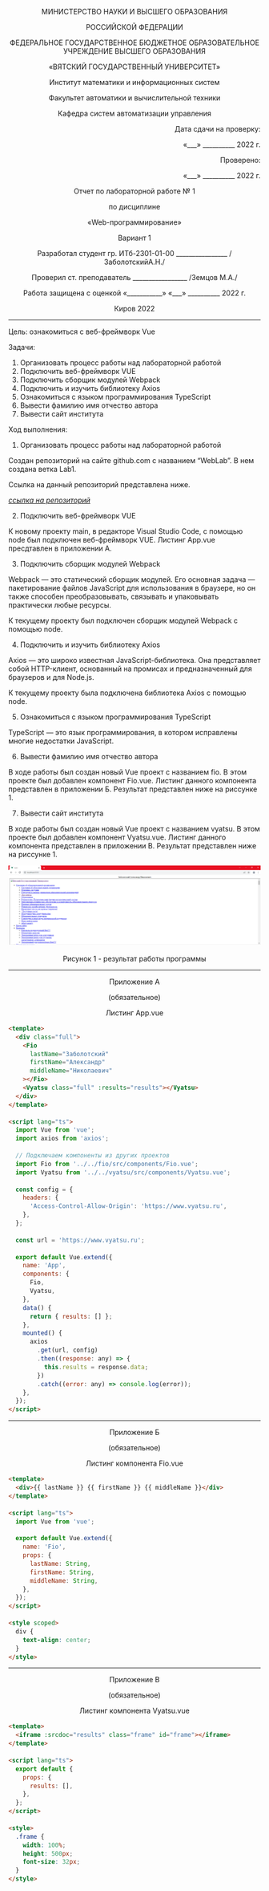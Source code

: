 <p align = center>МИНИСТЕРСТВО НАУКИ И ВЫСШЕГО ОБРАЗОВАНИЯ

<p align = center>РОССИЙСКОЙ ФЕДЕРАЦИИ

<p align = center>ФЕДЕРАЛЬНОЕ ГОСУДАРСТВЕННОЕ БЮДЖЕТНОЕ ОБРАЗОВАТЕЛЬНОЕ УЧРЕЖДЕНИЕ ВЫСШЕГО ОБРАЗОВАНИЯ

<p align = center>«ВЯТСКИЙ ГОСУДАРСТВЕННЫЙ УНИВЕРСИТЕТ»

<p align = center>Институт математики и информационных систем

<p align = center>Факультет автоматики и вычислительной техники

<p align = center>Кафедра систем автоматизации управления

<p align = right>Дата сдачи на проверку:

<p align = right>«___» __________ 2022 г.

<p align = right>Проверено:

<p align = right>«___» __________ 2022 г.

<p align = center>Отчет по лабораторной работе № 1

<p align = center>по дисциплине

<p align = center>«Web-программирование»

<p align = center>Вариант 1

<p align = center>Разработал студент гр. ИТб-2301-01-00 ________________ /ЗаболотскийА.Н./

<p align = center>Проверил ст. преподаватель _________________ /Земцов М.А./

<p align = center>Работа защищена с оценкой «___________» «___» __________ 2022 г.

<p align = center>Киров 2022

<hr>

Цель: ознакомиться с веб-фреймворк Vue

Задачи:

1. Организовать процесс работы над лабораторной работой
1. Подключить веб-фреймворк VUE
1. Подключить сборщик модулей Webpack
1. Подключить и изучить библиотеку Axios
1. Ознакомиться с языком программирования TypeScript
1. Вывести фамилию имя отчество автора
1. Вывести сайт института

Ход выполнения:

1. Организовать процесс работы над лабораторной работой

Создан репозиторий на сайте github.com с названием “WebLab”. В нем создана ветка Lab1.

Ссылка на данный репозиторий представлена ниже.

_[ссылка на репозиторий](https://github.com/Konas18/WebLab)_

2. Подключить веб-фреймворк VUE

К новому проекту main, в редакторе Visual Studio Code, с помощью node был подключен веб-фреймворк VUE. Листинг App.vue пресдтавлен в приложении А.

3. Подключить сборщик модулей Webpack

Webpack — это статический сборщик модулей. Его основная задача — пакетирование файлов JavaScript для использования в браузере, но он также способен преобразовывать, связывать и упаковывать практически любые ресурсы.

К текущему проекту был подключен сборщик модулей Webpack с помощью node.

4. Подключить и изучить библиотеку Axios

Axios — это широко известная JavaScript-библиотека. Она представляет собой HTTP-клиент, основанный на промисах и предназначенный для браузеров и для Node.js.

К текущему проекту была подключена библиотека Axios с помощью node.

5. Ознакомиться с языком программирования TypeScript

TypeScript — это язык программирования, в котором исправлены многие недостатки JavaScript.

6. Вывести фамилию имя отчество автора

В ходе работы был создан новый Vue проект c названием fio. В этом проекте был добавлен компонент Fio.vue. Листинг данного компонента представлен в приложении Б. Результат представлен ниже на риссунке 1.

7. Вывести сайт института

В ходе работы был создан новый Vue проект c названием vyatsu. В этом проекте был добавлен компонент Vyatsu.vue. Листинг данного компонента представлен в приложении В. Результат представлен ниже на риссунке 1.

<p align = center>  <img src=./img/Lab1.png />
<p align = center>Рисунок 1 - результат работы программы

<hr>

<p align = center>Приложение А

<p align = center>(обязательное)

<p align = center>Листинг App.vue

```html
<template>
  <div class="full">
    <Fio
      lastName="Заболотский"
      firstName="Александр"
      middleName="Николаевич"
    ></Fio>
    <Vyatsu class="full" :results="results"></Vyatsu>
  </div>
</template>

<script lang="ts">
  import Vue from 'vue';
  import axios from 'axios';

  // Подключаем компоненты из других проектов
  import Fio from '../../fio/src/components/Fio.vue';
  import Vyatsu from '../../vyatsu/src/components/Vyatsu.vue';

  const config = {
    headers: {
      'Access-Control-Allow-Origin': 'https://www.vyatsu.ru',
    },
  };

  const url = 'https://www.vyatsu.ru';

  export default Vue.extend({
    name: 'App',
    components: {
      Fio,
      Vyatsu,
    },
    data() {
      return { results: [] };
    },
    mounted() {
      axios
        .get(url, config)
        .then((response: any) => {
          this.results = response.data;
        })
        .catch((error: any) => console.log(error));
    },
  });
</script>
```

<hr>

<p align = center>Приложение Б

<p align = center>(обязательное)

<p align = center>Листинг компонента Fio.vue

```html
<template>
  <div>{{ lastName }} {{ firstName }} {{ middleName }}</div>
</template>

<script lang="ts">
  import Vue from 'vue';

  export default Vue.extend({
    name: 'Fio',
    props: {
      lastName: String,
      firstName: String,
      middleName: String,
    },
  });
</script>

<style scoped>
  div {
    text-align: center;
  }
</style>
```

<hr>

<p align = center>Приложение В

<p align = center>(обязательное)

<p align = center>Листинг компонента Vyatsu.vue

```html
<template>
  <iframe :srcdoc="results" class="frame" id="frame"></iframe>
</template>

<script lang="ts">
  export default {
    props: {
      results: [],
    },
  };
</script>

<style>
  .frame {
    width: 100%;
    height: 500px;
    font-size: 32px;
  }
</style>
```
